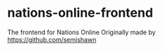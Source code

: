 # nations-online-frontend
The frontend for Nations Online
Originally made by https://github.com/semishawn
